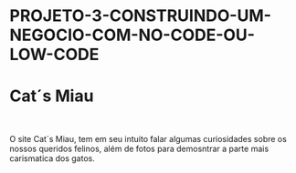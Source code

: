 # PROJETO-3-CONSTRUINDO-UM-NEGOCIO-COM-NO-CODE-OU-LOW-CODE
<h1>Cat´s Miau</h1>
<br>
<p>O site Cat´s Miau, tem em seu intuito falar algumas curiosidades sobre os nossos queridos felinos, além de fotos para demosntrar a parte mais carismatica dos gatos.</p>
